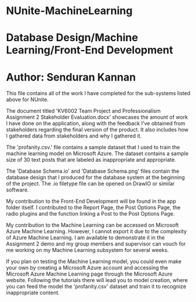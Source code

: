 # NUnite-MachineLearning

# Database Design/Machine Learning/Front-End Development
# Author: Senduran Kannan

This file contains all of the work I have completed for the sub-systems listed above for NUnite. 

The document titled 'KV6002 Team Project and Professionalism Assignment 2 Stakeholder Evaluation.docx' showcases the amount of work I have done on the application, along with the feedback I've obtained from stakeholders regarding the final version of the product. It also includes how I gathered data from stakeholders and why I gathered it.

The 'profanity.csv.' file contains a sample dataset that I used to train the machine learning model on Microsoft Azure. The dataset contains a sample size of 30 text posts that are labeled as inappropriate and appropriate.

The 'Database Schema.io' and 'Database Schema.png' files contain the database design that I produced for the database system at the beginning of the project. The .io filetype file can be opened on DrawIO or similar software.

My contribution to the Front-End Development will be found in the app folder itself. I contributed to the Report Page, the Post Options Page, the radio plugins and the function linking a Post to the Post Options Page.

My contribution to the Machine Learning can be accessed on Microsoft Azure Machine Learning. However, I cannot export it due to the complexity of Azure Machine Learning. I am available to demonstrate it in the Assignment 2 demo and my group members and supervisor can vouch for me working on my Machine Learning subsystem for several weeks.

If you plan on testing the Machine Learning model, you could even make your own by creating a Microsoft Azure account and accessing the Microsoft Azure Machine Learning page through the Microsoft Azure website. Following the tutorials there will lead you to model creation, where you can feed the model the 'profanity.csv' dataset and train it to recognize inappropriate content.
